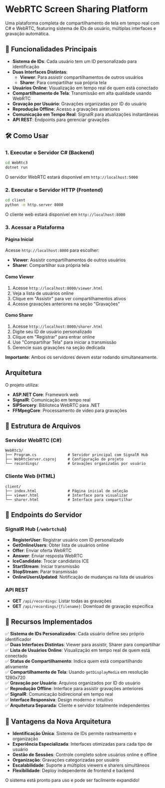 # WebRTC Screen Sharing Platform

Uma plataforma completa de compartilhamento de tela em tempo real com C# e WebRTC, featuring sistema de IDs de usuário, múltiplas interfaces e gravação automática.

## 🚀 Funcionalidades Principais

- **Sistema de IDs**: Cada usuário tem um ID personalizado para identificação
- **Duas Interfaces Distintas**:
  - **Viewer**: Para assistir compartilhamentos de outros usuários
  - **Sharer**: Para compartilhar sua própria tela
- **Usuários Online**: Visualização em tempo real de quem está conectado
- **Compartilhamento de Tela**: Transmissão em alta qualidade usando WebRTC
- **Gravação por Usuário**: Gravações organizadas por ID do usuário
- **Reprodução Offline**: Acesso a gravações anteriores
- **Comunicação em Tempo Real**: SignalR para atualizações instantâneas
- **API REST**: Endpoints para gerenciar gravações

## 🛠️ Como Usar

### 1. Executar o Servidor C# (Backend)
```bash
cd WebRtc3
dotnet run
```
O servidor WebRTC estará disponível em `http://localhost:5000`

### 2. Executar o Servidor HTTP (Frontend)
```bash
cd client
python -m http.server 8000
```
O cliente web estará disponível em `http://localhost:8000`

### 3. Acessar a Plataforma

#### Página Inicial
Acesse `http://localhost:8000` para escolher:
- **Viewer**: Assistir compartilhamentos de outros usuários
- **Sharer**: Compartilhar sua própria tela

#### Como Viewer
1. Acesse `http://localhost:8000/viewer.html`
2. Veja a lista de usuários online
3. Clique em "Assistir" para ver compartilhamentos ativos
4. Acesse gravações anteriores na seção "Gravações"

#### Como Sharer
1. Acesse `http://localhost:8000/sharer.html`
2. Digite seu ID de usuário personalizado
3. Clique em "Registrar" para entrar online
4. Use "Compartilhar Tela" para iniciar a transmissão
5. Gerencie suas gravações na seção dedicada

**Importante**: Ambos os servidores devem estar rodando simultaneamente.

## Arquitetura

O projeto utiliza:
- **ASP.NET Core**: Framework web
- **SignalR**: Comunicação em tempo real
- **SIPSorcery**: Biblioteca WebRTC para .NET
- **FFMpegCore**: Processamento de vídeo para gravações

## 📁 Estrutura de Arquivos

### Servidor WebRTC (C#)
```
WebRtc3/
├── Program.cs              # Servidor principal com SignalR Hub
├── WebRtcServer.csproj     # Configuração do projeto
└── recordings/             # Gravações organizadas por usuário
```

### Cliente Web (HTML)
```
client/
├── index.html              # Página inicial de seleção
├── viewer.html             # Interface para visualizar
└── sharer.html             # Interface para compartilhar
```

## 📡 Endpoints do Servidor

### SignalR Hub (`/webrtchub`)
- **RegisterUser**: Registrar usuário com ID personalizado
- **GetOnlineUsers**: Obter lista de usuários online
- **Offer**: Enviar oferta WebRTC
- **Answer**: Enviar resposta WebRTC
- **IceCandidate**: Trocar candidatos ICE
- **StartStream**: Iniciar transmissão
- **StopStream**: Parar transmissão
- **OnlineUsersUpdated**: Notificação de mudanças na lista de usuários

### API REST
- **GET** `/api/recordings`: Listar todas as gravações
- **GET** `/api/recordings/{filename}`: Download de gravação específica

## 🎯 Recursos Implementados

✅ **Sistema de IDs Personalizados**: Cada usuário define seu próprio identificador  
✅ **Duas Interfaces Distintas**: Viewer para assistir, Sharer para compartilhar  
✅ **Lista de Usuários Online**: Visualização em tempo real de quem está conectado  
✅ **Status de Compartilhamento**: Indica quem está compartilhando ativamente  
✅ **Compartilhamento de Tela**: Usando `getDisplayMedia` em resolução 1280x720  
✅ **Gravação por Usuário**: Arquivos organizados por ID do usuário  
✅ **Reprodução Offline**: Interface para assistir gravações anteriores  
✅ **SignalR**: Comunicação bidirecional em tempo real  
✅ **Interface Responsiva**: Design moderno e intuitivo  
✅ **Arquitetura Separada**: Cliente e servidor totalmente independentes  

## 🔧 Vantagens da Nova Arquitetura

- **Identificação Única**: Sistema de IDs permite rastreamento e organização
- **Experiência Especializada**: Interfaces otimizadas para cada tipo de usuário
- **Gestão de Sessões**: Controle completo sobre usuários online e offline
- **Organização**: Gravações categorizadas por usuário
- **Escalabilidade**: Suporte a múltiplos viewers e sharers simultâneos
- **Flexibilidade**: Deploy independente de frontend e backend

O sistema está pronto para uso e pode ser facilmente expandido!